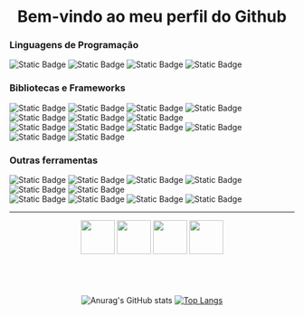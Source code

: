 <h1 align="center">Bem-vindo ao meu perfil do Github</h1>
<div align="left">
  <h3>Linguagens de Programação</h1>
  <div>
      <img alt="Static Badge" src="https://img.shields.io/badge/Python-black?style=for-the-badge&logoColor=blue&logo=Python&logoSize=60">
      <img alt="Static Badge" src="https://img.shields.io/badge/Java-black?style=for-the-badge&logoColor=white&logo=openjdk&logoSize=60">
      <img alt="Static Badge" src="https://img.shields.io/badge/TypeScript-black?style=for-the-badge&logo=TypeScript&logoColor=blue&logoSize=60">
      <img alt="Static Badge" src="https://img.shields.io/badge/JavaScript-black?style=for-the-badge&logo=JavaScript&logoColor=yellow&logoSize=60">
  </div>
  <h3>Bibliotecas e Frameworks</h3>
  <div>
      <img alt="Static Badge" src="https://img.shields.io/badge/Flask-black?style=for-the-badge&logo=Flask&logoSize=60"> 
      <img alt="Static Badge" src="https://img.shields.io/badge/Jinja2-black?style=for-the-badge&logo=Jinja&logoColor=red&logoSize=60">
      <img alt="Static Badge" src="https://img.shields.io/badge/SQLAlchemy-black?style=for-the-badge&logo=SQLAlchemy&logoColor=red&logoSize=60">
      <img alt="Static Badge" src="https://img.shields.io/badge/Pytest-black?style=for-the-badge&logo=Pytest&logoColor=yellow&logoSize=60">
      <img alt="Static Badge" src="https://img.shields.io/badge/Node.js-black?style=for-the-badge&logo=Node.js&logoColor=g&logoSize=60">
      <img alt="Static Badge" src="https://img.shields.io/badge/Express-black?style=for-the-badge&logo=Express&logoColor=orange&logoSize=60">
      <img alt="Static Badge" src="https://img.shields.io/badge/EJS-black?style=for-the-badge&logo=ejs&logoColor=yellow&logoSize=60">
      <br>
       <img alt="Static Badge" src="https://img.shields.io/badge/Sequelize-black?style=for-the-badge&logo=Sequelize&logoColor=blue&logoSize=60">
       <img alt="Static Badge" src="https://img.shields.io/badge/React-black?style=for-the-badge&logo=React&logoColor=blue&logoSize=60">
       <img alt="Static Badge" src="https://img.shields.io/badge/Mongoose-black?style=for-the-badge&logo=Mongoose&logoColor=green&logoSize=60">
       <img alt="Static Badge" src="https://img.shields.io/badge/Nodemon-black?style=for-the-badge&logo=Nodemon&logoColor=white&logoSize=60">
       <img alt="Static Badge" src="https://img.shields.io/badge/TailwindCSS-black?style=for-the-badge&logo=TailwindCSS&logoColor=blue&logoSize=60">
       <img alt="Static Badge" src="https://img.shields.io/badge/Bootstrap-black?style=for-the-badge&logo=Bootstrap&logoColor=purple&logoSize=60">  
  </div>
  <h3>Outras ferramentas</h3>
  <div>
      <img alt="Static Badge" src="https://img.shields.io/badge/Amazon%20Web%20Services-black?style=for-the-badge&logo=Amazon%20Web%20Services&logoColor=orange&logoSize=60">
      <img alt="Static Badge" src="https://img.shields.io/badge/Docker-black?style=for-the-badge&logo=Docker&logoColor=blue&logoSize=60">
      <img alt="Static Badge" src="https://img.shields.io/badge/Git-black?style=for-the-badge&logo=Git&logoColor=orange&logoSize=60">
      <img alt="Static Badge" src="https://img.shields.io/badge/Linux-black?style=for-the-badge&logo=Linux&logoColor=white&logoSize=60">
      <img alt="Static Badge" src="https://img.shields.io/badge/Ubuntu-black?style=for-the-badge&logo=Ubuntu&logoColor=orange&logoSize=60">
      <img alt="Static Badge" src="https://img.shields.io/badge/SQLite-black?style=for-the-badge&logo=SQLite&logoColor=blue&logoSize=60">
    <br>
      <img alt="Static Badge" src="https://img.shields.io/badge/MongoDB-black?style=for-the-badge&logo=MongoDB&logoColor=green&logoSize=60">
      <img alt="Static Badge" src="https://img.shields.io/badge/MySQL-black?style=for-the-badge&logo=MySQL&logoColor=white&logoSize=60">
      <img alt="Static Badge" src="https://img.shields.io/badge/Postman-black?style=for-the-badge&logo=Postman&logoColor=orange&logoSize=60">
      <img alt="Static Badge" src="https://img.shields.io/badge/Warp-black?style=for-the-badge&logo=Warp&logoColor=white&logoSize=60">
  </div>
  <hr>
  <div align="center">
    <img width="60" src="https://cdn.jsdelivr.net/gh/devicons/devicon@latest/icons/pycharm/pycharm-original.svg" />
    <img width="60" src="https://cdn.jsdelivr.net/gh/devicons/devicon@latest/icons/intellij/intellij-original.svg" />   
    <img width="60" src="https://cdn.jsdelivr.net/gh/devicons/devicon@latest/icons/webstorm/webstorm-original.svg" />
    <img width="60" src="https://cdn.jsdelivr.net/gh/devicons/devicon@latest/icons/vscode/vscode-original-wordmark.svg" />
  </div>
<h1></h1>
<div align="center">
<br>

  
![Anurag's GitHub stats](https://github-readme-stats.vercel.app/api?username=techabraao&show_icons=true&theme=dark&card_width=200px&line_height=28.9px&locale=pt-br)
[![Top Langs](https://github-readme-stats.vercel.app/api/top-langs/?username=techabraao&layout=donut&locale=pt-br&theme=dark)](https://github.com/anuraghazra/github-readme-stats)


</div>


